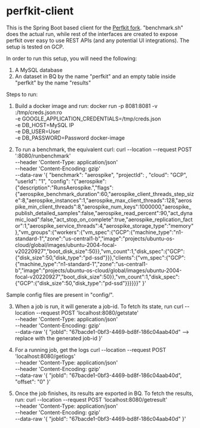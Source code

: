 # perfkit-client
This is the Spring Boot based client for the [Perfkit fork](https://github.com/prakhag2/PerfKitBenchmarker). 
"benchmark.sh" does the actual run, while rest of the interfaces are created to expose perfkit over easy to use REST APIs (and any potential UI integrations).
The setup is tested on GCP.

In order to run this setup, you will need the following:

1. A MySQL database 
2. An dataset in BQ by the name "perfkit" and an empty table inside "perfkit" by the name "results"

Steps to run:

1. Build a docker image and run:
docker run -p 8081:8081 -v <GCP service-account-json key file>:/tmp/creds.json:ro \
	-e GOOGLE_APPLICATION_CREDENTIALS=/tmp/creds.json \
	-e DB_HOST=MySQL IP \
	-e DB_USER=User \
	-e DB_PASSWORD=Password docker-image

2. To run a benchmark, the equivalent curl:
curl --location --request POST '<ip-where-docker-image-is-running>:8080/runbenchmark' \
--header 'Content-Type: application/json' \
--header 'Content-Encoding: gzip' \
--data-raw '{
	"benchmark": "aerospike",
    "projectId": <GCP-project-id>,
    "cloud": "GCP",
    "userId": "1",
    "config": "{\"aerospike\":{\"description\":\"RunsAerospike.\",\"flags\":{\"aerospike_benchmark_duration\":60,\"aerospike_client_threads_step_size\":8,\"aerospike_instances\":1,\"aerospike_max_client_threads\":128,\"aerospike_min_client_threads\":8,\"aerospike_num_keys\":1000000,\"aerospike_publish_detailed_samples\":false,\"aerospike_read_percent\":90,\"act_dynamic_load\":false,\"act_stop_on_complete\":true,\"aerospike_replication_factor\":1,\"aerospike_service_threads\":4,\"aerospike_storage_type\":\"memory\"},\"vm_groups\":{\"workers\":{\"vm_spec\":{\"GCP\":{\"machine_type\":\"n1-standard-1\",\"zone\":\"us-central1-b\",\"image\":\"projects/ubuntu-os-cloud/global/images/ubuntu-2004-focal-v20220927\",\"boot_disk_size\":50}},\"vm_count\":1,\"disk_spec\":{\"GCP\":{\"disk_size\":50,\"disk_type\":\"pd-ssd\"}}},\"clients\":{\"vm_spec\":{\"GCP\":{\"machine_type\":\"n1-standard-1\",\"zone\":\"us-central1-b\",\"image\":\"projects/ubuntu-os-cloud/global/images/ubuntu-2004-focal-v20220927\",\"boot_disk_size\":50}},\"vm_count\":1,\"disk_spec\":{\"GCP\":{\"disk_size\":50,\"disk_type\":\"pd-ssd\"}}}}}}"
}'

Sample config files are present in "config/".

3. When a job is run, it will generate a job-id. To fetch its state, run
curl --location --request POST 'localhost:8080/getstate' \
--header 'Content-Type: application/json' \
--header 'Content-Encoding: gzip' \
--data-raw '{
	"jobId": "67bacde1-0bf3-4469-bd8f-186c04aab40d" --> replace with the generated job-id
}'

4. For a running job, get the logs
curl --location --request POST 'localhost:8080/getlogs' \
--header 'Content-Type: application/json' \
--header 'Content-Encoding: gzip' \
--data-raw '{
	"jobId": "67bacde1-0bf3-4469-bd8f-186c04aab40d",
	"offset": "0"
}'

5. Once the job finishes, its results are exported in BQ. To fetch the results, run:
curl --location --request POST 'localhost:8080/getresult' \
--header 'Content-Type: application/json' \
--header 'Content-Encoding: gzip' \
--data-raw '{
	"jobId": "67bacde1-0bf3-4469-bd8f-186c04aab40d"
}'
